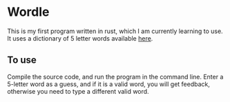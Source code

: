 # Wordle
This is my first program written in rust, which I am currently learning to use.
It uses a dictionary of 5 letter words available [here](https://github.com/cheaderthecoder/5-Letter-words).
## To use
Compile the source code, and run the program in the command line.
Enter a 5-letter word as a guess, and if it is a valid word, you will get feedback, otherwise you need to type a different valid word.
